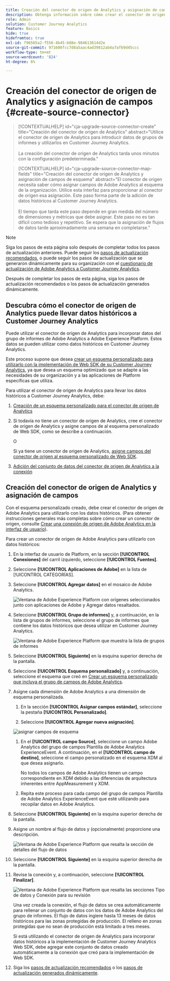 ```yaml
---
title: Creación del conector de origen de Analytics y asignación de campos
description: Obtenga información sobre cómo crear el conector de origen de Analytics y asignar campos
role: Admin
solution: Customer Journey Analytics
feature: Basics
hide: true
hidefromtoc: true
exl-id: f96565a2-f556-4b45-b88e-984613614d2e
source-git-commit: 971600fcc7d8a5aac4ad39812ab4a7af69d45ccc
workflow-type: tm+mt
source-wordcount: '824'
ht-degree: 6%

---
```


# Creación del conector de origen de Analytics y asignación de campos {#create-source-connector}

<!-- markdownlint-disable MD034 -->

>[!CONTEXTUALHELP]
>id="cja-upgrade-source-connector-create"
>title="Creación del conector de origen de Analytics"
>abstract="Utilice el conector de origen de Analytics para introducir datos de grupos de informes y utilizarlos en Customer Journey Analytics.<br><br>La creación del conector de origen de Analytics tarda unos minutos con la configuración predeterminada."

<!-- markdownlint-enable MD034 -->

<!-- markdownlint-disable MD034 -->

>[!CONTEXTUALHELP]
>id="cja-upgrade-source-connector-map-fields"
>title="Creación del conector de origen de Analytics y asignación de campos de esquema"
>abstract="El conector de origen necesita saber cómo asignar campos de Adobe Analytics al esquema de la organización. Utilice esta interfaz para proporcionar al conector de origen esa asignación. Este paso forma parte de la adición de datos históricos al Customer Journey Analytics.<br><br>El tiempo que tarda este paso depende en gran medida del número de dimensiones y métricas que debe asignar. Este paso no es tan difícil como tedioso y repetitivo. Se espera que la asignación de flujos de datos tarde aproximadamente una semana en completarse."

<!-- markdownlint-enable MD034 -->

>[!NOTE]
> 
>Siga los pasos de esta página solo después de completar todos los pasos de actualización anteriores. Puede seguir los [pasos de actualización recomendados](/help/getting-started/cja-upgrade/cja-upgrade-recommendations.md#recommended-upgrade-steps-for-most-organizations), o puede seguir los pasos de actualización que se generaron dinámicamente para su organización con el [cuestionario de actualización de Adobe Analytics a Customer Journey Analytics](https://gigazelle.github.io/cja-ttv/).
>
>Después de completar los pasos de esta página, siga los pasos de actualización recomendados o los pasos de actualización generados dinámicamente.

## Descubra cómo el conector de origen de Analytics puede llevar datos históricos a Customer Journey Analytics

Puede utilizar el conector de origen de Analytics para incorporar datos del grupo de informes de Adobe Analytics a Adobe Experience Platform. Estos datos se pueden utilizar como datos históricos en Customer Journey Analytics.

Este proceso supone que desea [crear un esquema personalizado para utilizarlo con la implementación de Web SDK de su Customer Journey Analytics](/help/getting-started/cja-upgrade/cja-upgrade-schema-create.md), ya que desea un esquema optimizado que se adapte a las necesidades de su organización y a las aplicaciones de Platform específicas que utiliza.

Para utilizar el conector de origen de Analytics para llevar los datos históricos a Customer Journey Analytics, debe:

1. [Creación de un esquema personalizado para el conector de origen de Analytics](/help/getting-started/cja-upgrade/cja-upgrade-source-connector-schema.md)

1. Si todavía no tiene un conector de origen de Analytics, cree el conector de origen de Analytics y asigne campos de al esquema personalizado de Web SDK, como se describe a continuación.

   O

   Si ya tiene un conector de origen de Analytics, [asigne campos del conector de origen al esquema personalizado de Web SDK](/help/getting-started/cja-upgrade/cja-upgrade-from-source-connector.md).

1. [Adición del conjunto de datos del conector de origen de Analytics a la conexión](/help/getting-started/cja-upgrade/cja-upgrade-source-connector-dataset.md)

## Creación del conector de origen de Analytics y asignación de campos

Con el esquema personalizado creado, debe crear el conector de origen de Adobe Analytics para utilizarlo con los datos históricos. (Para obtener instrucciones generales más completas sobre cómo crear un conector de origen, consulte [Crear una conexión de origen de Adobe Analytics en la interfaz de usuario](https://experienceleague.adobe.com/docs/experience-platform/sources/ui-tutorials/create/adobe-applications/analytics.html?lang=es)).

Para crear un conector de origen de Adobe Analytics para utilizarlo con datos históricos:

1. En la interfaz de usuario de Platform, en la sección **[!UICONTROL Conexiones]** del carril izquierdo, seleccione **[!UICONTROL Fuentes]**.

1. Seleccione **[!UICONTROL Aplicaciones de Adobe]** en la lista de [!UICONTROL CATEGORÍAS].

1. Seleccione **[!UICONTROL Agregar datos]** en el mosaico de Adobe Analytics.

   ![Ventana de Adobe Experience Platform con orígenes seleccionados junto con aplicaciones de Adobe y Agregar datos resaltados.](./assets/sources-overview.png)

1. Seleccione **[!UICONTROL Grupo de informes]** y, a continuación, en la lista de grupos de informes, seleccione el grupo de informes que contiene los datos históricos que desea utilizar en Customer Journey Analytics.

   ![Ventana de Adobe Experience Platform que muestra la lista de grupos de informes](./assets/report-suites.png)

1. Seleccione **[!UICONTROL Siguiente]** en la esquina superior derecha de la pantalla.

1. Seleccione **[!UICONTROL Esquema personalizado]** y, a continuación, seleccione el esquema que creó en [Crear un esquema personalizado que incluya el grupo de campos de Adobe Analytics](/help/getting-started/cja-upgrade/cja-upgrade-source-connector-schema.md). <!-- Deleted this, because I changed this from choosing the default schemawe're pointing them now at the schema they just created: "Adobe Experience Platform  automatically creates the schema and the corresponding dataset to map all standard fields from the selected Adobe Analytics report suite." -->

   <!-- add screenshot -->

1. Asigne cada dimensión de Adobe Analytics a una dimensión de esquema personalizada.

   1. En la sección **[!UICONTROL Asignar campos estándar]**, seleccione la pestaña **[!UICONTROL Personalizado]**.

   1. Seleccione **[!UICONTROL Agregar nueva asignación]**.

   ![asignar campos de esquema](assets/schema-mapping.png)

   1. En el **[!UICONTROL campo Source]**, seleccione un campo Adobe Analytics del grupo de campos Plantilla de Adobe Analytics ExperienceEvent. A continuación, en el **[!UICONTROL campo de destino]**, seleccione el campo personalizado en el esquema XDM al que desea asignarlo.

      No todos los campos de Adobe Analytics tienen un campo correspondiente en XDM debido a las diferencias de arquitectura inherentes entre AppMeasurement y XDM.

   1. Repita este proceso para cada campo del grupo de campos Plantilla de Adobe Analytics ExperienceEvent que esté utilizando para recopilar datos en Adobe Analytics.

1. Seleccione **[!UICONTROL Siguiente]** en la esquina superior derecha de la pantalla.

1. Asigne un nombre al flujo de datos y (opcionalmente) proporcione una descripción.

   ![Ventana de Adobe Experience Platform que resalta la sección de detalles del flujo de datos](./assets/dataflow-detail.png)

1. Seleccione **[!UICONTROL Siguiente]** en la esquina superior derecha de la pantalla.

1. Revise la conexión y, a continuación, seleccione **[!UICONTROL Finalizar]**.

   ![Ventana de Adobe Experience Platform que resalta las secciones Tipo de datos y Conexión para su revisión](./assets/review.png)

   Una vez creada la conexión, el flujo de datos se crea automáticamente para rellenar un conjunto de datos con los datos de Adobe Analytics del grupo de informes. El flujo de datos ingiere hasta 13 meses de datos históricos para las zonas protegidas de producción. El relleno en zonas protegidas que no sean de producción está limitado a tres meses.

   Si está utilizando el conector de origen de Analytics para incorporar datos históricos a la implementación de Customer Journey Analytics Web SDK, debe agregar este conjunto de datos creado automáticamente a la conexión que creó para la implementación de Web SDK.

1. Siga los [pasos de actualización recomendados](/help/getting-started/cja-upgrade/cja-upgrade-recommendations.md#recommended-upgrade-steps-for-most-organizations) o los [pasos de actualización generados dinámicamente](https://gigazelle.github.io/cja-ttv/).
